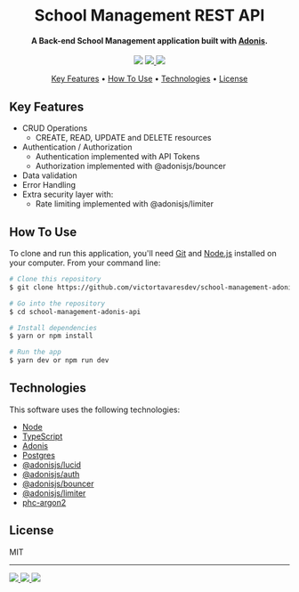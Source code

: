 <h1 align="center">School Management REST API</h1>

<h4 align="center">A Back-end School Management application built with <a href="https://adonisjs.com/" target="_blank">Adonis</a>.</h4>

<p align="center">
  <a href="https://nodejs.dev/en/"><img src="https://img.shields.io/badge/Node.js-43853D?style=for-the-badge&logo=node.js&logoColor=white"></a>
  <a href="https://www.typescriptlang.org/">
      <img src="https://img.shields.io/badge/TypeScript-007ACC?style=for-the-badge&logo=typescript&logoColor=white">
  </a>
  <a href="https://www.postgresql.org/">
    <img src="https://img.shields.io/badge/PostgreSQL-316192?style=for-the-badge&logo=postgresql&logoColor=white">
  </a>
</p>

<p align="center">
  <a href="#key-features">Key Features</a> •
  <a href="#how-to-use">How To Use</a> •
  <a href="#technologies">Technologies</a> •
  <a href="#license">License</a>
</p>

## Key Features

- CRUD Operations
  - CREATE, READ, UPDATE and DELETE resources
- Authentication / Authorization
  - Authentication implemented with API Tokens
  - Authorization implemented with @adonisjs/bouncer
- Data validation
- Error Handling
- Extra security layer with:
  - Rate limiting implemented with @adonisjs/limiter

## How To Use

To clone and run this application, you'll need [Git](https://git-scm.com) and [Node.js](https://nodejs.org/en/download/) installed on your computer. From your command line:

```bash
# Clone this repository
$ git clone https://github.com/victortavaresdev/school-management-adonis-api.git

# Go into the repository
$ cd school-management-adonis-api

# Install dependencies
$ yarn or npm install

# Run the app
$ yarn dev or npm run dev
```

## Technologies

This software uses the following technologies:

- [Node](https://nodejs.org/)
- [TypeScript](https://www.typescriptlang.org/)
- [Adonis](https://adonisjs.com/)
- [Postgres](https://www.postgresql.org/)
- [@adonisjs/lucid](https://docs.adonisjs.com/guides/database/introduction)
- [@adonisjs/auth](https://docs.adonisjs.com/guides/auth/introduction)
- [@adonisjs/bouncer](https://docs.adonisjs.com/guides/authorization)
- [@adonisjs/limiter](https://docs.adonisjs.com/guides/rate-limiting)
- [phc-argon2](https://www.npmjs.com/package/phc-argon2)

## License

MIT

---

<p align="left">
  <a href="https://www.linkedin.com/in/victor-tavares-dev/"><img src="https://img.shields.io/badge/LinkedIn-0077B5?style=for-the-badge&logo=linkedin&logoColor=white">
  </a>
  <a href="https://github.com/victortavaresdev">
    <img src="https://img.shields.io/badge/GitHub-100000?style=for-the-badge&logo=github&logoColor=white">
  </a>
  <a href="mailto:victortavaresdev@gmail.com">
      <img src="https://img.shields.io/badge/Gmail-D14836?style=for-the-badge&logo=gmail&logoColor=white">
  </a>
</p>
